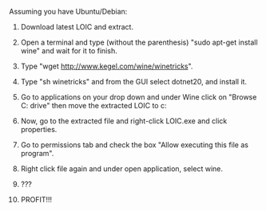 Assuming you have Ubuntu/Debian:

1. Download latest LOIC and extract.

2. Open a terminal and type (without the parenthesis) "sudo apt-get install wine" and wait for it to finish.

3. Type "wget http://www.kegel.com/wine/winetricks".

4. Type "sh winetricks" and from the GUI select dotnet20, and install it.

5. Go to applications on your drop down and under Wine click on "Browse C: drive" then move the extracted LOIC to c:

6. Now, go to the extracted file and right-click LOIC.exe and click properties.

7. Go to permissions tab and check the box "Allow executing this file as program".

8. Right click file again and under open application, select wine.

9. ???

10. PROFIT!!!